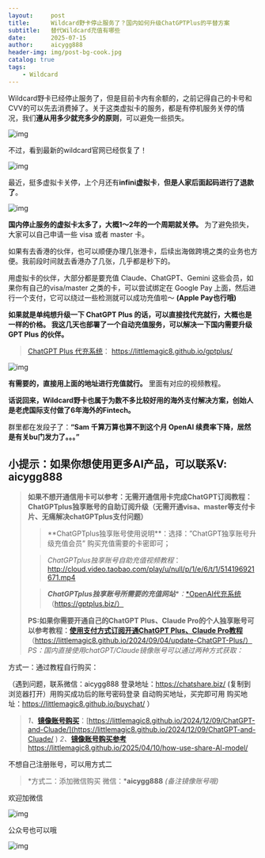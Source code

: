 ```yaml
---
layout:     post
title:      Wildcard野卡停止服务了？国内如何升级ChatGPTPlus的平替方案
subtitle:   替代Wildcard充值有哪些
date:       2025-07-15
author:     aicygg888
header-img: img/post-bg-cook.jpg
catalog: true
tags:
    - Wildcard
---
```


Wildcard野卡已经停止服务了，但是目前卡内有余额的，之前记得自己的卡号和CVV的可以先去消费掉了。关于这类虚拟卡的服务，都是有停机服务关停的情况，我们**遵从用多少就充多少的原则**，可以避免一些损失。

![img](https://picx.zhimg.com/80/v2-256f4664847b91604564f4602d2cb246_720w.jpeg)

不过，看到最新的wildcard官网已经恢复了！

![img](https://pic1.zhimg.com/80/v2-aa9f21619f1b4601aea3ca641fb1c302_720w.png)

最近，挺多虚拟卡关停，上个月还有**infini虚拟卡**，**但是人家后面起码进行了退款了**。

![img](https://pic1.zhimg.com/80/v2-73473d548b2382022b35b24378818a89_720w.png)

**国内停止服务的虚拟卡太多了，大概1～2年的一个周期就关停。** 为了避免损失，大家可以自己申请一些 visa 或者 master 卡。

如果有去香港的伙伴，也可以顺便办理几张港卡，后续出海做跨境之类的业务也方便。我前段时间就去香港办了几张，几乎都是秒下的。

用虚拟卡的伙伴，大部分都是要充值 Claude、ChatGPT、Gemini 这些会员，如果你有自己的visa/master 之类的卡，可以尝试绑定在 Google Pay 上面，然后进行一个支付，它可以绕过一些检测就可以成功充值啦～ **(Apple Pay也行哦)**

**如果就是单纯想升级一下 ChatGPT Plus 的话，可以直接找代充就行，大概也是一样的价格。 我这几天也部署了一个自动充值服务，可以解决一下国内需要升级 GPT Plus 的伙伴。**

> [ChatGPT Plus 代充系统](https://littlemagic8.github.io/gptplus/)：  https://littlemagic8.github.io/gptplus/

![img](https://picx.zhimg.com/80/v2-09edd6970d0137c74fc11564fd087cb0_720w.png)

**有需要的，直接用上面的地址进行充值就行。** 里面有对应的视频教程。

**话说回来，Wildcard野卡也属于为数不多比较好用的海外支付解决方案，创始人是老虎国际支付做了6年海外的Fintech。** 

群里都在发段子了：**“Sam 千算万算也算不到这个月 OpenAI 续费率下降，居然是有关bu门发力了。。。”**



## **小提示：如果你想使用更多AI产品，可以联系V: aicygg888**

> **如果不想开通信用卡可以参考：无需开通信用卡完成ChatGPT订阅教程：ChatGPTplus独享账号的自助订阅升级（无需开通visa、master等支付卡片、无痛解决chatGPTplus支付问题）**
>
> > **ChatGPTplus独享账号使用说明\**：选择：”ChatGPT独享账号升级充值会员” 购买充值需要的卡密即可；
>
> > *ChatGPTplus独享账号自助充值视频教程*：http://cloud.video.taobao.com/play/u/null/p/1/e/6/t/1/514196921671.mp4
>
> > ***ChatGPTplus独享账号所需要的充值网站**\*：*[*OpenAI代充系统](https://gptplus.biz/) （https://gptplus.biz/）
>
> **PS:如果你需要开通自己的ChatGPT Plus、Claude Pro的个人独享账号可以参考教程：**[**使用支付方式订阅开通ChatGPT Plus、Claude Pro教程**](https://littlemagic8.github.io/2024/09/04/update-ChatGPT-Plus/) （https://littlemagic8.github.io/2024/09/04/update-ChatGPT-Plus/） *PS：国内直接使用chatGPT/Claude镜像账号可以通过两种方式获取：*

方式一：通过教程自行购买：

（遇到问题，联系微信：aicygg888 登录地址：https://chatshare.biz/ (复制到浏览器打开）用购买成功后的账号密码登录 自动购买地址，买完即可用 购买地址：https://littlemagic8.github.io/buychat/ ）

> *1、*[**镜像账号购买**](https://littlemagic8.github.io/2024/12/09/ChatGPT-and-Cluade/)：[https://littlemagic8.github.io/2024/12/09/ChatGPT-and-Cluade/](https://littlemagic8.github.io/2024/12/09/ChatGPT-and-Cluade/ )  *2、*[**镜像账号购买参考**](https://littlemagic8.github.io/2025/04/10/how-use-share-AI-model/) https://littlemagic8.github.io/2025/04/10/how-use-share-AI-model/

不想自己注册账号，可以用方式二

> *方式二：添加微信购买 微信：***aicygg888** *(备注镜像账号哦)*

欢迎加微信

![img](https://picx.zhimg.com/80/v2-46f7cfd62d1e94381388ab08b0fea3af_720w.png)

公众号也可以哦

![img](https://pic1.zhimg.com/80/v2-4e622b64238b20948a02e0c988ca5704_720w.png)

